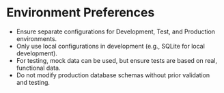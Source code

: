 # Environment Preferences

- Ensure separate configurations for Development, Test, and Production environments.
- Only use local configurations in development (e.g., SQLite for local development).
- For testing, mock data can be used, but ensure tests are based on real, functional data.
- Do not modify production database schemas without prior validation and testing.

